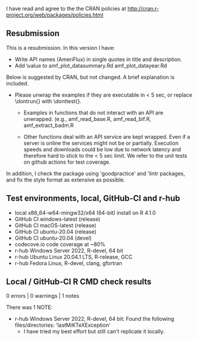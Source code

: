 I have read and agree to the the CRAN policies at
http://cran.r-project.org/web/packages/policies.html

## Resubmission
This is a resubmission. In this version I have:

* Write API names (AmeriFlux) in single quotes in title and description.
* Add \value to amf_plot_datasummary.Rd amf_plot_datayear.Rd

Below is suggested by CRAN, but not changed. A brief explanation is included.  

* Please unwrap the examples if they are executable in < 5 sec, or replace
  \dontrun{} with \donttest{}. 
  
  * Examples in functions that do not interact with an API are unwrapped.
    (e.g., amf_read_base.R, amf_read_bif.R, amf_extract_badm.R

  * Other functions deal with an API service are kept wrapped. 
    Even if a server is online the services might not be or partially. Execution 
    speeds and downloads could be low due to network latency and therefore hard
    to stick to the < 5 sec limit. We refer to the unit tests on github actions
    for test coverage.  

In addition, I check the package using 'goodpractice' and 'lintr packages, and
fix the style format as extensive as possible.
  
## Test environments, local, GitHub-CI and r-hub

* local x86_64-w64-mingw32/x64 (64-bit) install on R 4.1.0
* GitHub CI windows-latest (release)
* GitHub CI macOS-latest (release)
* GitHub CI ubuntu-20.04 (release)
* GitHub CI ubuntu-20.04 (devel)
* codecove.io code coverage at ~80%
* r-hub Windows Server 2022, R-devel, 64 bit
* r-hub Ubuntu Linux 20.04.1 LTS, R-release, GCC
* r-hub Fedora Linux, R-devel, clang, gfortran

## Local / GitHub-CI R CMD check results

0 errors | 0 warnings | 1 notes

There was 1 NOTE:

* r-hub Windows Server 2022, R-devel, 64 bit: 
Found the following files/directories: 'lastMiKTeXException'
  * I have tried my best effort but still can't replicate it locally. 

